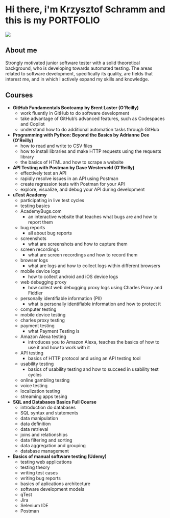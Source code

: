 # Hi there, i'm Krzysztof Schramm and this is my PORTFOLIO
<a href="https://www.linkedin.com/in/krzysztof-s-6b6a97288/"><img src="https://img.shields.io/badge/LinkedIn-0077B5?style=for-the-badge&logo=linkedin&logoColor=white" /></a>
 
## About me
Strongly motivated junior software tester with a solid theoretical background, who is developing towards automated testing. The areas related to software development, specifically its quality, are fields that interest me, and in which I actively expand my skills and knowledge.

## Courses
- <b>GitHub Fundamentals Bootcamp by Brent Laster (O'Reilly)</b>
  - work fluently in GitHub to do software development
  - take advantage of GitHub’s advanced features, such as Codespaces and Copilot
  - understand how to do additional automation tasks through GitHub
- <b>Programming with Python: Beyond the Basics by Adrianne Dee (O'Reilly)</b>
  - how to read and write to CSV files
  - how to install libraries and make HTTP requests using the requests library
  - the basics of HTML and how to scrape a website
- <b>API Testing with Postman by Dave Westerveld (O'Reilly)</b>
  - effectively test an API 
  - rapidly resolve issues in an API using Postman
  - create regression tests with Postman for your API 
  - explore, visualize, and debug your API during development
- <b>uTest Academy</b>
   - participating in live test cycles
   - testing basics
   - AcademyBugs.com
     - an interactive website that teaches what bugs are and how to report them
   - bug reports
     - all about bug reports
   - screenshots
     - what are screenshots and how to capture them
   - screen recordings
     - what are screen recordings and how to record them
   - browser logs
     - what are logs and how to collect logs within different browsers
   - mobile device logs
     - how to collect android and iOS device logs
   - web debugging proxy
     - how collect web debugging proxy logs using Charles Proxy and Fiddler
   - personally identifiable information (PII)
     - what is personally identifiable information and how to protect it
   - computer testing
   - mobile device testing
   - charles proxy testing
   - payment testing
     - what Payment Testing is
   - Amazon Alexa testing
     - introduces you to Amazon Alexa, teaches the basics of how to use it and how to work with it
   - API testing
     - basics of HTTP protocol and using an API testing tool
   - usability testing
     - basics of usability testing and how to succeed in usability test cycles
   - online gambling testing
   - voice testing
   - localization testing
   - streaming apps tesing
- <b>SQL and Databases Basics Full Course</b>
   - introduction do databases
   - SQL syntax and statements
   - data manipulation
   - data definition
   - data retrieval
   - joins and relationships
   - data filtering and sorting
   - data aggregation and grouping
   - database management
- <b>Basics of manual software testing (Udemy)</b>
   - testing web applications
   - testing theory
   - writing test cases
   - writing bug reports
   - basics of aplications architecture
   - software development models
   - qTest
   - Jira
   - Selenium IDE
   - Postman

